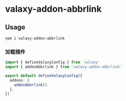 # valaxy-addon-abbrlink

## Usage

```bash
npm i valaxy-addon-abbrlink
```

### 加载插件

```ts
import { defineValaxyConfig } from 'valaxy'
import { addonAbbrlink } from 'valaxy-addon-abbrlink'

export default defineValaxyConfig({
  addons: [
    addonAbbrlink()
  ],
})
```
